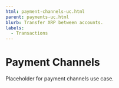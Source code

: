 ```yaml
---
html: payment-channels-uc.html
parent: payments-uc.html
blurb: Transfer XRP between accounts.
labels:
  - Transactions
---
```


# Payment Channels

Placeholder for payment channels use case.